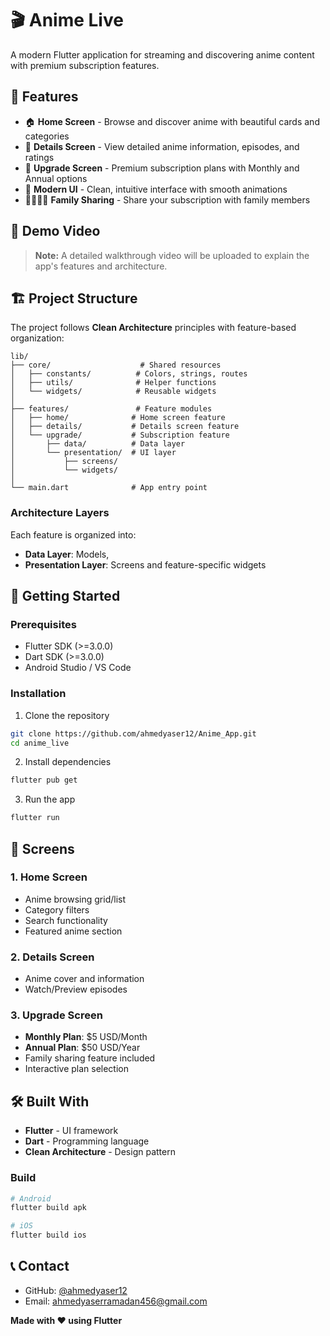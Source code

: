 # 🎬 Anime Live

A modern Flutter application for streaming and discovering anime content with premium subscription features.

## 📱 Features

- 🏠 **Home Screen** - Browse and discover anime with beautiful cards and categories
- 📖 **Details Screen** - View detailed anime information, episodes, and ratings
- 💎 **Upgrade Screen** - Premium subscription plans with Monthly and Annual options
- 🎨 **Modern UI** - Clean, intuitive interface with smooth animations
- 👨‍👩‍👧‍👦 **Family Sharing** - Share your subscription with family members

## 🎥 Demo Video

> **Note:** A detailed walkthrough video will be uploaded to explain the app's features and architecture.

## 🏗️ Project Structure

The project follows **Clean Architecture** principles with feature-based organization:

```
lib/
├── core/                    # Shared resources
│   ├── constants/          # Colors, strings, routes
│   ├── utils/              # Helper functions
│   └── widgets/            # Reusable widgets
│
├── features/               # Feature modules
│   ├── home/              # Home screen feature
│   ├── details/           # Details screen feature
│   └── upgrade/           # Subscription feature
│       ├── data/          # Data layer
│       └── presentation/  # UI layer
│           ├── screens/
│           └── widgets/
│
└── main.dart              # App entry point
```

### Architecture Layers

Each feature is organized into:
- **Data Layer**: Models,
- **Presentation Layer**: Screens and feature-specific widgets

## 🚀 Getting Started

### Prerequisites

- Flutter SDK (>=3.0.0)
- Dart SDK (>=3.0.0)
- Android Studio / VS Code

### Installation

1. Clone the repository
```bash
git clone https://github.com/ahmedyaser12/Anime_App.git
cd anime_live
```

2. Install dependencies
```bash
flutter pub get
```

3. Run the app
```bash
flutter run
```

## 📱 Screens

### 1. Home Screen
- Anime browsing grid/list
- Category filters
- Search functionality
- Featured anime section

### 2. Details Screen
- Anime cover and information
- Watch/Preview episodes

### 3. Upgrade Screen
- **Monthly Plan**: $5 USD/Month
- **Annual Plan**: $50 USD/Year
- Family sharing feature included
- Interactive plan selection

## 🛠️ Built With

- **Flutter** - UI framework
- **Dart** - Programming language
- **Clean Architecture** - Design pattern

### Build
```bash
# Android
flutter build apk

# iOS
flutter build ios
```

## 📞 Contact

- GitHub: [@ahmedyaser12](https://github.com/ahmedyaser12)
- Email: ahmedyaserramadan456@gmail.com

**Made with ❤️ using Flutter**